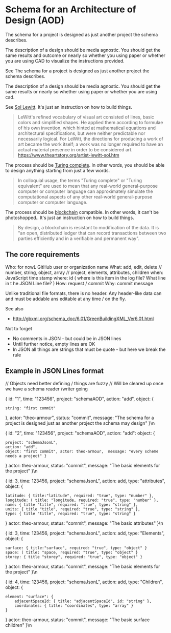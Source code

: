 # Schema for an Architecture of Design (AOD)

The schema for a project is designed as just another project the schema describes.

The description of a design should be media agnostic. You should get the same results and outcome or nearly so whether you using paper or whether you are using CAD to visualize the instructions provided.

See The schema for a project  is designed as just another project the schema describes.

The description of a design should be media agnostic. You should get the same results or nearly so whether using paper or whether you are using cad.

See [Sol Lewitt]( https://en.wikipedia.org/wiki/Sol_LeWitt ). It's just an instruction on how to build things.

> LeWitt's refined vocabulary of visual art consisted of lines, basic colors and simplified shapes. He applied them according to formulae of his own invention, which hinted at mathematical equations and architectural specifications, but were neither predictable nor necessarily logical. For LeWitt, the directions for producing a work of art became the work itself; a work was no longer required to have an actual material presence in order to be considered art. https://www.theartstory.org/artist-lewitt-sol.htm

The process should be [Turing complete]( https://en.wikipedia.org/wiki/Turing_completeness ). In other words, you should be able to design anything starting from just a few words.

> In colloquial usage, the terms "Turing complete" or "Turing equivalent" are used to mean that any real-world general-purpose computer or computer language can approximately simulate the computational aspects of any other real-world general-purpose computer or computer language.


The process should be [blockchain]( https://en.wikipedia.org/wiki/Blockchain ) compatible. In other words, it can't be photoshopped.. It's just an instruction on how to build things.

> By design, a blockchain is resistant to modification of the data. It is "an open, distributed ledger that can record transactions between two parties efficiently and in a verifiable and permanent way".


## The core requirements

Who: for nowL GitHub user or organization name
What: add, edit, delete // number, string, object, array // project, elements, attributes, children
when: JavaScript time stamp
where: id ( where is this item in the log file? What line in t he JSON Line file? )
How: request / commit
Why: commit message

Unlike traditional file formats, there is no header. Any header-like data can and must be addable ans editable at any time / on the fly.


See also
* http://gbxml.org/schema_doc/6.01/GreenBuildingXML_Ver6.01.html

Not to forget
* No comments in JSON - but could be in JSON lines
* Until further notice, empty lines are OK
* In JSON all things are strings that must be quote - but here we break the rule

## Example in JSON Lines format

// Objects need better defining / things are fuzzy
// Will be cleared up once we have a schema reader /writer going

{ id: "1", time: "123456", project: "schemaAOD", action: "add", object: {

	string: "first commit"

}, actor: "theo-armour", status: "commit", message: "The schema for a project is designed just as another project the schema may design" }\n



{ id: "2", time: "123456", project: "schemaAOD", action: "add": object: {

	project: "schemaJsonL",
	action: "add",
	object: "first commit", actor: theo-armour,  message: "every scheme needs a project" }

} actor: theo-armour, status: "commit", message: "The basic elements for the project" }\n


{ id: 3, time: 123456, project: "schemaJsonL", action: add, type: "attributes", object: {

	latitude: { title:"latitude", required: "true", type: "number" },
	longitude: ( title: "longitude, required: "true", type: "number" },
	name: { title "title", required: "true", type: "string" },
	units: { title "title", required: "true", type: "string" },
	type: { title "title", required: "true", type: "string" }

} actor: theo-armour, status: "commit",  message: "The basic attributes" }\n


{ id: 3, time: 123456, project: "schemaJsonL", action: add, type: "Elements", object: {

	surface: { title:"surface", required: "true", type: "object" }
	space: ( title: "space, required: "true", type: "object" }
	storey: { title "storey", required: "true", type: "object" }

} actor: theo-armour, status: "commit",  message: "The basic elements for the project" }\n


{ id: 4, time: 123456, project: "schemaJsonL", action: add, type: "Children", object: {

	element: "surface": {
		adjacentSpaceId: { title: "adjacentSpaceId", id: "string" },
		coordinates: { title: "coordinates", type: "array" }
	}

} actor: theo-armour, status: "commit",  message: "The basic surface children" }\n
